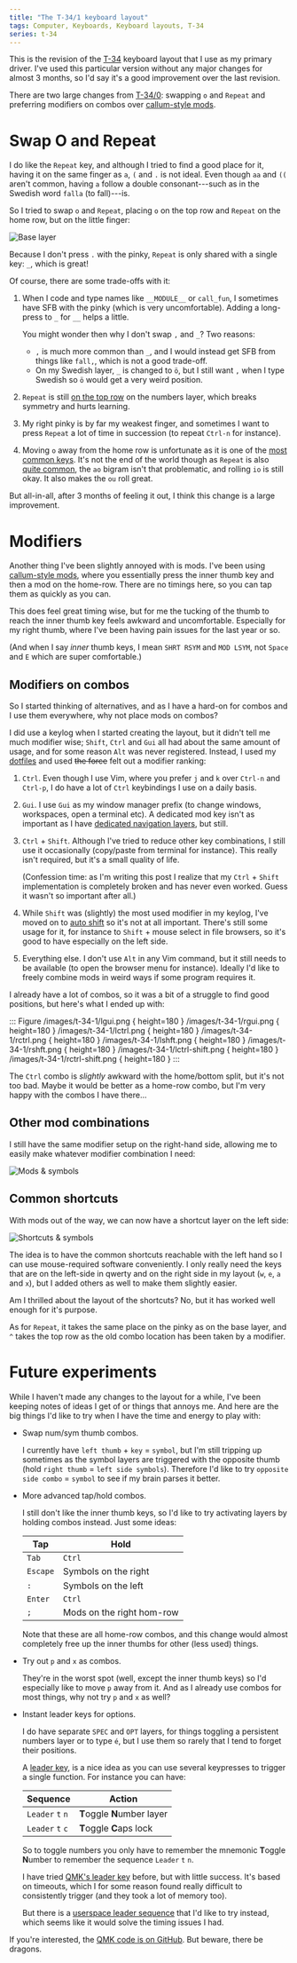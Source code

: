 ```yaml
---
title: "The T-34/1 keyboard layout"
tags: Computer, Keyboards, Keyboard layouts, T-34
series: t-34
---
```


This is the revision of the [T-34][] keyboard layout that I use as my primary driver. I've used this particular version without any major changes for almost 3 months, so I'd say it's a good improvement over the last revision.

There are two large changes from [T-34/0][]: swapping `o` and `Repeat` and preferring modifiers on combos over [callum-style mods][callum].


# Swap O and Repeat

I do like the `Repeat` key, and although I tried to find a good place for it, having it on the same finger as `a`, `(` and `.` is not ideal. Even though `aa` and `((` aren't common, having `a` follow a double consonant---such as in the Swedish word `falla` (to fall)---is.

So I tried to swap `o` and `Repeat`, placing `o` on the top row and `Repeat` on the home row, but on the little finger:

![Base layer](/images/t-34-1/base.png)

Because I don't press `.` with the pinky, `Repeat` is only shared with a single key: `_`, which is great!

Of course, there are some trade-offs with it:

1. When I code and type names like `__MODULE__` or `call_fun`, I sometimes have SFB with the pinky (which is very uncomfortable). Adding a long-press to `_` for `__` helps a little.

   You might wonder then why I don't swap `,` and `_`? Two reasons:

   - `,` is much more common than `_`, and I would instead get SFB from things like `fall,`, which is not a good trade-off.
   - On my Swedish layer, `_` is changed to `ö`, but I still want `,` when I type Swedish so `ö` would get a very weird position.
1. `Repeat` is still [on the top row](/blog/2021/09/05/t-34-0#numbers) on the numbers layer, which breaks symmetry and hurts learning.
1. My right pinky is by far my weakest finger, and sometimes I want to press `Repeat` a lot of time in succession (to repeat `Ctrl-n` for instance).
1. Moving `o` away from the home row is unfortunate as it is one of the [most common keys][repeat-freq]. It's not the end of the world though as `Repeat` is also [quite common][repeat-freq], the `ao` bigram isn't that problematic, and rolling `io` is still okay. It also makes the `ou` roll great.

But all-in-all, after 3 months of feeling it out, I think this change is a large improvement.

[repeat-freq]: /blog/2021/09/05/t-34-0#the-repeat-key


# Modifiers

Another thing I've been slightly annoyed with is mods. I've been using [callum-style mods][callum], where you essentially press the inner thumb key and then a mod on the home-row. There are no timings here, so you can tap them as quickly as you can.

This does feel great timing wise, but for me the tucking of the thumb to reach the inner thumb key feels awkward and uncomfortable. Especially for my right thumb, where I've been having pain issues for the last year or so.

(And when I say *inner* thumb keys, I mean `SHRT RSYM` and `MOD LSYM`, not `Space` and `E` which are super comfortable.)


## Modifiers on combos

So I started thinking of alternatives, and as I have a hard-on for combos and I use them everywhere, why not place mods on combos?

I did use a keylog when I started creating the layout, but it didn't tell me much modifier wise; `Shift`, `Ctrl` and `Gui` all had about the same amount of usage, and for some reason `Alt` was never registered. Instead, I used my [dotfiles][] and used ~~the force~~ felt out a modifier ranking:

1. `Ctrl`. Even though I use Vim, where you prefer `j` and `k` over `Ctrl-n` and `Ctrl-p`, I do have a lot of `Ctrl` keybindings I use on a daily basis.
1. `Gui`. I use `Gui` as my window manager prefix (to change windows, workspaces, open a terminal etc). A dedicated mod key isn't as important as I have [dedicated navigation layers][navigation], but still.
1. `Ctrl` + `Shift`. Although I've tried to reduce other key combinations, I still use it occasionally (copy/paste from terminal for instance). This really isn't required, but it's a small quality of life.

   (Confession time: as I'm writing this post I realize that my `Ctrl` + `Shift` implementation is completely broken and has never even worked. Guess it wasn't so important after all.)
1. While `Shift` was (slightly) the most used modifier in my keylog, I've moved on to [auto shift][] so it's not at all important. There's still some usage for it, for instance to `Shift` + mouse select in file browsers, so it's good to have especially on the left side.
1. Everything else. I don't use `Alt` in any Vim command, but it still needs to be available (to open the browser menu for instance). Ideally I'd like to freely combine mods in weird ways if some program requires it.

I already have a lot of combos, so it was a bit of a struggle to find good positions, but here's what I ended up with:

::: Figure
/images/t-34-1/lgui.png { height=180 }
/images/t-34-1/rgui.png { height=180 }
/images/t-34-1/lctrl.png { height=180 }
/images/t-34-1/rctrl.png { height=180 }
/images/t-34-1/lshft.png { height=180 }
/images/t-34-1/rshft.png { height=180 }
/images/t-34-1/lctrl-shift.png { height=180 }
/images/t-34-1/rctrl-shift.png { height=180 }
:::

The `Ctrl` combo is *slightly* awkward with the home/bottom split, but it's not too bad. Maybe it would be better as a home-row combo, but I'm very happy with the combos I have there...


## Other mod combinations

I still have the same modifier setup on the right-hand side, allowing me to easily make whatever modifier combination I need:

![Mods & symbols](/images/t-34-1/rmod.png)


## Common shortcuts

With mods out of the way, we can now have a shortcut layer on the left side:

![Shortcuts & symbols](/images/t-34-1/lmod.png)

The idea is to have the common shortcuts reachable with the left hand so I can use mouse-required software conveniently. I only really need the keys that are on the left-side in qwerty and on the right side in my layout (`w`, `e`, `a` and `x`), but I added others as well to make them slightly easier.

Am I thrilled about the layout of the shortcuts? No, but it has worked well enough for it's purpose.

As for `Repeat`, it takes the same place on the pinky as on the base layer, and `^` takes the top row as the old combo location has been taken by a modifier.


# Future experiments

While I haven't made any changes to the layout for a while, I've been keeping notes of ideas I get of or things that annoys me. And here are the big things I'd like to try when I have the time and energy to play with:

- Swap num/sym thumb combos.

  I currently have `left thumb` + `key` = `symbol`, but I'm still tripping up sometimes as the symbol layers are triggered with the opposite thumb (hold `right thumb` = `left side symbols`). Therefore I'd like to try `opposite side combo` = `symbol` to see if my brain parses it better.

- More advanced tap/hold combos.

  I still don't like the inner thumb keys, so I'd like to try activating layers by holding combos instead. Just some ideas:

  | Tap             |   Hold
  | --------------  |   -------------------------
  | `Tab`           |   `Ctrl`
  | `Escape`        |   Symbols on the right
  | `:`             |   Symbols on the left
  | `Enter`         |   `Ctrl`
  | `;`             |   Mods on the right hom-row

  Note that these are all home-row combos, and this change would almost completely free up the inner thumbs for other (less used) things.

- Try out `p` and `x` as combos.

  They're in the worst spot (well, except the inner thumb keys) so I'd especially like to move `p` away from it. And as I already use combos for most things, why not try `p` and `x` as well?

- Instant leader keys for options.

  I do have separate `SPEC` and `OPT` layers, for things toggling a persistent numbers layer or to type `é`, but I use them so rarely that I tend to forget their positions.

  A [leader key][], is a nice idea as you can use several keypresses to trigger a single function. For instance you can have:

  | Sequence           |  Action
  | ---------          |  ----------
  | `Leader` `t` `n`   |  **T**oggle **N**umber layer
  | `Leader` `t` `c`   |  **T**oggle **C**aps lock

  So to toggle numbers you only have to remember the mnemonic **T**oggle **N**umber to remember the sequence `Leader` `t` `n`.

  I have tried [QMK's leader key][leader key] before, but with little success. It's based on timeouts, which I for some reason found really difficult to consistently trigger (and they took a lot of memory too).

  But there is a [userspace leader sequence][] that I'd like to try instead, which seems like it would solve the timing issues I had.

If you're interested, the [QMK code is on GitHub](https://github.com/treeman/qmk_firmware/tree/master/keyboards/ferris/keymaps/treeman). But beware, there be dragons.

[T-34]: /blog/tags/t-34/
[T-34/0]: /blog/2021/09/05/t-34-0/
[callum]: https://github.com/callum-oakley/qmk_firmware/tree/master/users/callum#oneshot-modifiers "Callum Oakley keymap"
[dotfiles]: https://github.com/treeman/dotfiles
[navigation]: /blog/2021/06/03/the-t-34-keyboard-layout#Navigation
[auto shift]: https://docs.qmk.fm/#/feature_auto_shift
[leader key]: https://docs.qmk.fm/#/feature_leader_key
[userspace leader sequence]: https://github.com/andrewjrae/kyria-keymap#userspace-leader-sequences
